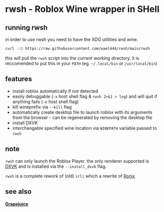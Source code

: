# rwsh - Roblox Wine wrapper in SHell

## running rwsh
in order to use rwsh you need to have the XDG utilities and wine.
```sh
curl -LO https://raw.githubusercontent.com/wael444/rwsh/main/rwsh
```
this will pull the `rwsh` script into the current working directory.
it is reccomended to put this in your `PATH` (eg. `~/.local/bin` or `/usr/local/bin`)

## features
+ install roblox automatically if not detected
+ easily debuggable (`-x` host shell flag & `rwsh 2>&1 > log`) and will quit if anything fails (`-e` host shell flag)
+ kill wineprefix via `--kill` flag
+ automatically create desktop file to launch roblox with its arguments from the browser - can be regenerated by removing the desktop file
+ install DXVK
+ interchangable specified wine location via `WINEPATH` variable passed to `rwsh`

## note
`rwsh` can only launch the Roblox Player. the only renderer supported is [DXVK](https://github.com/doitsujin/dxvk) and is installed via the `--install_dxvk` flag.

`rwsh` is a complete rework of (old) `irli` which a rewrite of [Ronix](https://gitea.com/Ronix/Ronix)

## see also
#### [Grapejuice](https://gitlab.com/brinkervii/grapejuice)
